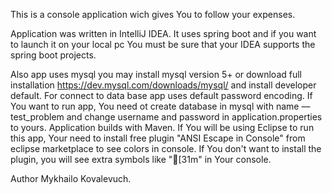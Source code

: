 This is a console application wich gives You to follow your expenses.

Application was written in IntelliJ IDEA. It uses spring boot and if you want to launch it on your local pc You must be sure that your IDEA supports the spring boot projects.

Also app uses mysql you may install mysql version 5+ or download full installation https://dev.mysql.com/downloads/mysql/ and install developer default.
For connect to data base app uses default password encoding. If You want to run app, You need ot create database in mysql with name — test_problem and change username and password in application.properties to yours.
Application builds with Maven. 
If You will be using Eclipse to run this app, Your need to install free plugin "ANSI Escape in Console" from eclipse marketplace to see colors in console.
If You don't want to install the plugin, you will see extra symbols like "[31m" in Your console.

Author Mykhailo Kovalevuch.
